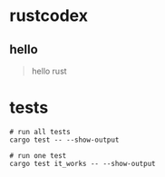 # rustcodex

## hello

> hello rust


# tests

```shell
# run all tests
cargo test -- --show-output

# run one test
cargo test it_works -- --show-output
```